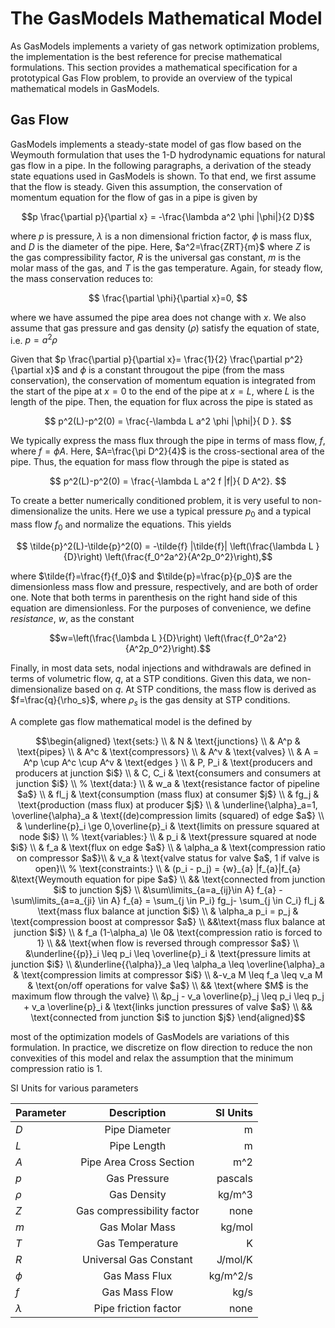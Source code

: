 # The GasModels Mathematical Model

As GasModels implements a variety of gas network optimization problems, the implementation is the best reference for precise mathematical formulations.  This section provides a mathematical specification for a prototypical Gas Flow problem, to provide an overview of the typical mathematical models in GasModels.


## Gas Flow

GasModels implements a steady-state model of gas flow based on the Weymouth formulation that uses the 1-D hydrodynamic equations for natural gas flow in a pipe. In the following paragraphs, a derivation of the steady state equations used in GasModels is shown. To that end, we first assume that the flow is steady. Given this assumption, the conservation of momentum equation for the flow of gas in a pipe is given by 

```math
p \frac{\partial p}{\partial x} = -\frac{\lambda a^2 \phi |\phi|}{2 D}
```

where $p$ is pressure, $\lambda$ is a non dimensional friction factor, $\phi$ is mass flux, and $D$ is the diameter of the pipe. Here, $a^2=\frac{ZRT}{m}$ where $Z$ is the gas compressibility factor, $R$ is the universal gas constant, $m$ is the molar mass of the gas, and $T$ is the gas temperature. Again, for steady flow, the mass conservation reduces to:

```math
    \frac{\partial \phi}{\partial x}=0, 
```

where we have assumed the pipe area does not change with $x$. We also assume that gas pressure and gas density ($\rho$) satisfy the equation of state, i.e. $p = a^2 \rho$ 


Given that $p \frac{\partial p}{\partial x}= \frac{1}{2} \frac{\partial p^2}{\partial x}$ and $\phi$ is a constant througout the pipe (from the mass conservation), the conservation of momentum equation is integrated from the start of the pipe at $x=0$ to the end of the pipe at $x=L$, where $L$ is the length of the pipe. Then, the equation for flux across the pipe is stated as

```math
    p^2(L)-p^2(0) = \frac{-\lambda L a^2 \phi |\phi|}{ D }. 
```

We typically express the mass flux through the pipe in terms of mass flow, $f$, where $f=\phi A$. Here, $A=\frac{\pi D^2}{4}$ is the cross-sectional area of the pipe. Thus, the equation for mass flow through the pipe is stated as 

```math
    p^2(L)-p^2(0) = \frac{-\lambda L a^2 f |f|}{ D A^2}. 
```

To create a better numerically conditioned problem, it is very useful to non-dimensionalize the units. Here we use a typical pressure $p_0$ and a typical mass flow $f_0$ and normalize the equations. This yields

```math
    \tilde{p}^2(L)-\tilde{p}^2(0) = -\tilde{f} |\tilde{f}| \left(\frac{\lambda L }{D}\right) \left(\frac{f_0^2a^2}{A^2p_0^2}\right),
```

where $\tilde{f}=\frac{f}{f_0}$ and $\tilde{p}=\frac{p}{p_0}$ are the dimensionless mass flow and pressure, respectively, and are both of order one. Note that both terms in parenthesis on the right hand side of this equation are dimensionless.  For the purposes of convenience, we define *resistance*, $w$, as the constant 

```math
w=\left(\frac{\lambda L }{D}\right) \left(\frac{f_0^2a^2}{A^2p_0^2}\right).
```  

Finally, in most data sets, nodal injections and withdrawals are defined in terms of volumetric flow, $q$, at a STP conditions. Given this data, we non-dimensionalize based on $q$. At STP conditions, the mass flow is derived as $f=\frac{q}{\rho_s}$, where  $\rho_s$ is the gas density at STP conditions.

A complete gas flow mathematical model is the defined by

```math
\begin{aligned}
\text{sets:} \\
& N & \text{junctions} \\
& A^p & \text{pipes}  \\
& A^c & \text{compressors}  \\
& A^v & \text{valves}  \\
& A = A^p \cup A^c \cup A^v & \text{edges }  \\
& P, P_i & \text{producers and producers at junction $i$}   \\
& C, C_i & \text{consumers and consumers at junction $i$}    \\
%
\text{data:} \\
& w_a & \text{resistance factor of pipeline $a$} \\
& fl_j & \text{consumption (mass flux) at consumer $j$} \\
& fg_j & \text{production (mass flux) at producer $j$} \\
& \underline{\alpha}_a=1, \overline{\alpha}_a & \text{(de)compression limits (squared) of edge $a$} \\
& \underline{p}_i \ge 0,\overline{p}_i & \text{limits on pressure squared at node $i$} \\
%
\text{variables:} \\
& p_i & \text{pressure squared at node $i$} \\
& f_a & \text{flux on edge $a$} \\
& \alpha_a & \text{compression ratio on compressor $a$}\\
& v_a & \text{valve status for valve $a$, 1 if valve is open}\\
%
\text{constraints:} \\
& (p_i - p_j) = {w}_{a} |f_{a}|f_{a} &\text{Weymouth equation for pipe $a$} \\
&& \text{connected from junction $i$ to junction $j$}  \\
&\sum\limits_{a=a_{ij}\in A} f_{a} - \sum\limits_{a=a_{ji} \in A} f_{a} = \sum_{j \in P_i} fg_j- \sum_{j \in C_i} fl_j & \text{mass flux balance at junction $i$} \\
& \alpha_a p_i = p_j & \text{compression boost at compressor $a$} \\
&&\text{mass flux balance at junction $i$} \\
& f_a (1-\alpha_a) \le 0& \text{compression ratio is forced to 1} \\
&& \text{when flow is reversed through compressor $a$} \\
&\underline{{p}}_i \leq p_i \leq \overline{p}_i & \text{pressure limits at junction $i$} \\
&\underline{{\alpha}}_a \leq \alpha_a \leq \overline{\alpha}_a & \text{compression limits at compressor $i$} \\
&-v_a M \leq f_a \leq v_a M & \text{on/off operations for valve $a$} \\
&& \text{where $M$ is the maximum flow through the valve} \\
&p_j - v_a \overline{p}_j \leq p_i \leq p_j + v_a \overline{p}_i & \text{links junction pressures of valve $a$} \\
&& \text{connected from junction $i$ to junction $j$}
\end{aligned}
```

most of the optimization models of GasModels are variations of this formulation. In practice, we discretize on flow direction to reduce the non convexities of this model and relax the assumption that the minimum compression ratio is 1.

SI Units for various parameters

| Parameter     | Description                | SI Units |
| ------------- |:--------------------------:| --------:|
| $D$           | Pipe Diameter              | m        |
| $L$           | Pipe Length                | m        |
| $A$           | Pipe Area Cross Section    | m^2      |
| $p$           | Gas Pressure               | pascals  |
| $\rho$        | Gas Density                | kg/m^3   |
| $Z$           | Gas compressibility factor | none     |
| $m$           | Gas Molar Mass             | kg/mol   |
| $T$           | Gas Temperature            | K        |
| $R$           | Universal Gas Constant     | J/mol/K  |
| $\phi$        | Gas Mass Flux              | kg/m^2/s |
| $f$           | Gas Mass Flow              | kg/s     |
| $\lambda$     | Pipe friction factor       | none     |




